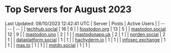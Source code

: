 # Top Servers for August 2023
Last Updated: 08/10/2023 12:42:41 UTC
| Server | Posts | Active Users |
| -- | -- | -- |
| [techhub.social](https://techhub.social/tags/PowerShell) | 16 | 6 |
| [fosstodon.org](https://fosstodon.org/tags/PowerShell) | 13 | 5 |
| [mastodon.social](https://mastodon.social/tags/PowerShell) | 12 | 9 |
| [mastodon.uno](https://mastodon.uno/tags/PowerShell) | 2 | 1 |
| [mastodonapp.uk](https://mastodonapp.uk/tags/PowerShell) | 2 | 1 |
| [norden.social](https://norden.social/tags/PowerShell) | 2 | 1 |
| [dataplatform.social](https://dataplatform.social/tags/PowerShell) | 1 | 1 |
| [hachyderm.io](https://hachyderm.io/tags/PowerShell) | 1 | 1 |
| [infosec.exchange](https://infosec.exchange/tags/PowerShell) | 1 | 1 |
| [mas.to](https://mas.to/tags/PowerShell) | 1 | 1 |
| [mstdn.social](https://mstdn.social/tags/PowerShell) | 1 | 1 |
